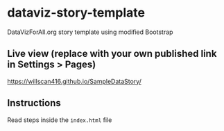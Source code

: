 # dataviz-story-template
DataVizForAll.org story template using modified Bootstrap

## Live view (replace with your own published link in Settings > Pages)
https://willscan416.github.io/SampleDataStory/

## Instructions
Read steps inside the `index.html` file
